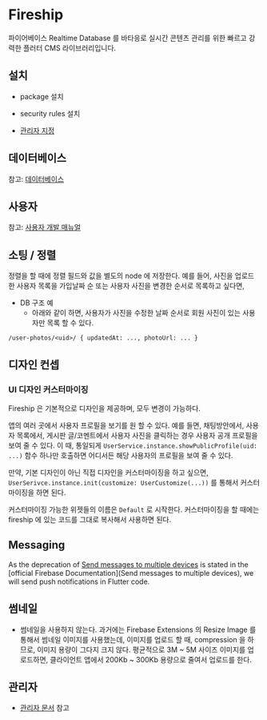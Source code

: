 # Fireship

파이어베이스 Realtime Database 를 바타응로 실시간 콘텐츠 관리를 위한 빠르고 강력한 플러터 CMS 라이브러리입니다.




## 설치

- package 설치

- security rules 설치

- [관리자 지정](admin.md)




## 데이터베이스

참고: [데이터베이스](database.md)


## 사용자

참고: [사용자 개발 매뉴얼](user.md)

## 소팅 / 정렬

정렬을 할 때에 정렬 필드와 값을 별도의 node 에 저장한다. 예를 들어, 사진을 업로드한 사용자 목록을 가입날짜 순 또는 사용자 사진을 변경한 순서로 목록하고 싶다면,

- DB 구조 예
  - 아래와 같이 하면, 사용자가 사진을 수정한 날짜 순서로 회원 사진이 있는 사용자만 목록 할 수 있다.

`/user-photos/<uid>/ { updatedAt: ..., photoUrl: ... }`




## 디자인 컨셉

### UI 디자인 커스터마이징

Fireship 은 기본적으로 디자인을 제공하며, 모두 변경이 가능하다.


앱의 여러 곳에서 사용자 프로필을 보기를 원 할 수 있다. 예를 들면, 채팅방안에서, 사용자 목록에서, 게시판 글/코멘트에서 사용자 사진을 클릭하는 경우 사용자 공개 프로필을 보여 줄 수 있다. 이 때, 통일되게 `UserService.instance.showPublicProfile(uid: ...)` 함수 하나만 호출하면 어디서든 해당 사용자의 프로필을 보여 줄 수 있다.

만약, 기본 디자인이 아닌 직접 디자인을 커스터마이징을 하고 싶으면, `UserSerivce.instance.init(customize: UserCustomize(...))` 를 통해서 커스터마이징을 하면 된다.

커스터마이징 가능한 위젯들의 이름은 `Default` 로 시작한다. 커스터마이징을 할 때에는 fireship 에 있는 코드를 그대로 복사해서 사용하면 된다.





## Messaging

As the deprecation of [Send messages to multiple devices](https://firebase.google.com/docs/cloud-messaging/send-message#send-messages-to-multiple-devices) is stated in the [official Firebase Documentation](Send messages to multiple devices), we will send push notifications in Flutter code.




## 썸네일

- 썸네일을 사용하지 않는다. 과거에는 Firebase Extensions 의 Resize Image 를 통해서 썸네일 이미지를 사용했는데, 이미지를 업로드 할 때, compression 을 하므로, 이미지 용량이 그다지 크지 않다. 평균적으로 3M ~ 5M 사이즈 이미지를 업로드하면, 클라이언트 앱에서 200Kb ~ 300Kb 용량으로 줄여서 업로드를 한다.







## 관리자

- [관리자 문서](admin.md) 참고

